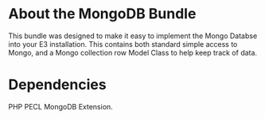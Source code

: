About the MongoDB Bundle
========================
This bundle was designed to make it easy to implement the Mongo Databse into your E3 installation. This contains both standard simple access to Mongo, and a Mongo collection row Model Class to help keep track of data.

Dependencies
============
PHP PECL MongoDB Extension.
